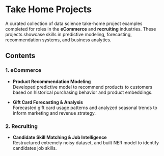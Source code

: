 # Take Home Projects

A curated collection of data science take-home project examples completed for roles in the **eCommerce** and **recruiting** industries. These projects showcase skills in predictive modeling, forecasting, recommendation systems, and business analytics.

## Contents

### 1. eCommerce
- **Product Recommendation Modeling**  
  Developed predictive model to recommend products to customers based on historical purchasing behavior and product embeddings.
  
- **Gift Card Forecasting & Analysis**  
  Forecasted gift card usage patterns and analyzed seasonal trends to inform marketing and revenue strategy.

### 2. Recruiting
- **Candidate Skill Matching & Job Intelligence**  
  Restructured extremely noisy dataset, and built NER model to identify candidates job skills.
